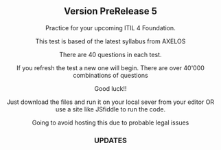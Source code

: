 <div align="center">
<h2> Version PreRelease 5 </h2>


Practice for your upcoming ITIL 4 Foundation.

This test is based of the latest syllabus from AXELOS

There are 40 questions in each test. 

If you refresh the test a new one will begin. There are over 40'000 combinations of questions

Good luck!!

Just download the files and run it on your local sever from your editor OR use a site like JSfiddle to run the code.

Going to avoid hosting this due to probable legal issues
</div>

<div align="center">
<h3> UPDATES </h3>




</p>
</div>





